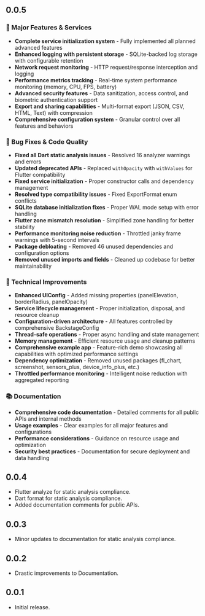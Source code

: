 ## 0.0.5

### 🚀 Major Features & Services
* **Complete service initialization system** - Fully implemented all planned advanced features
* **Enhanced logging with persistent storage** - SQLite-backed log storage with configurable retention
* **Network request monitoring** - HTTP request/response interception and logging
* **Performance metrics tracking** - Real-time system performance monitoring (memory, CPU, FPS, battery)
* **Advanced security features** - Data sanitization, access control, and biometric authentication support
* **Export and sharing capabilities** - Multi-format export (JSON, CSV, HTML, Text) with compression
* **Comprehensive configuration system** - Granular control over all features and behaviors

### 🐛 Bug Fixes & Code Quality
* **Fixed all Dart static analysis issues** - Resolved 16 analyzer warnings and errors
* **Updated deprecated APIs** - Replaced `withOpacity` with `withValues` for Flutter compatibility
* **Fixed service initialization** - Proper constructor calls and dependency management
* **Resolved type compatibility issues** - Fixed ExportFormat enum conflicts
* **SQLite database initialization fixes** - Proper WAL mode setup with error handling
* **Flutter zone mismatch resolution** - Simplified zone handling for better stability
* **Performance monitoring noise reduction** - Throttled janky frame warnings with 5-second intervals
* **Package debloating** - Removed 46 unused dependencies and configuration options
* **Removed unused imports and fields** - Cleaned up codebase for better maintainability

### 🔧 Technical Improvements
* **Enhanced UIConfig** - Added missing properties (panelElevation, borderRadius, panelOpacity)
* **Service lifecycle management** - Proper initialization, disposal, and resource cleanup
* **Configuration-driven architecture** - All features controlled by comprehensive BackstageConfig
* **Thread-safe operations** - Proper async handling and state management
* **Memory management** - Efficient resource usage and cleanup patterns
* **Comprehensive example app** - Feature-rich demo showcasing all capabilities with optimized performance settings
* **Dependency optimization** - Removed unused packages (fl_chart, screenshot, sensors_plus, device_info_plus, etc.)
* **Throttled performance monitoring** - Intelligent noise reduction with aggregated reporting

### 📚 Documentation
* **Comprehensive code documentation** - Detailed comments for all public APIs and internal methods
* **Usage examples** - Clear examples for all major features and configurations
* **Performance considerations** - Guidance on resource usage and optimization
* **Security best practices** - Documentation for secure deployment and data handling

## 0.0.4

* Flutter analyze for static analysis compliance.
* Dart format for static analysis compliance.
* Added documentation comments for public APIs.

## 0.0.3

* Minor updates to documentation for static analysis compliance.

## 0.0.2

* Drastic improvements to Documentation.


## 0.0.1

*  Initial release.
